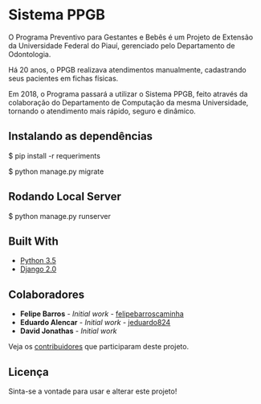 # Sistema PPGB

O Programa Preventivo para Gestantes e Bebês é um Projeto de Extensão da Universidade Federal do Piauí, gerenciado pelo Departamento de Odontologia. 

Há 20 anos, o PPGB realizava atendimentos manualmente, cadastrando seus pacientes em fichas físicas. 

Em 2018, o Programa passará a utilizar o Sistema PPGB, feito através da colaboração do Departamento de Computação da mesma Universidade, tornando o atendimento mais rápido, seguro e dinâmico.

## Instalando as dependências

$ pip install -r requeriments

$ python manage.py migrate

## Rodando Local Server

$ python manage.py runserver

## Built With

* [Python 3.5](https://www.python.org/)
* [Django 2.0](https://www.djangoproject.com/)

## Colaboradores

* **Felipe Barros** - *Initial work* - [felipebarroscaminha](https://github.com/PurpleBooth)
* **Eduardo Alencar** - *Initial work* - [jeduardo824](https://github.com/PurpleBooth)
* **David Jonathas** - *Initial work*

Veja os [contribuidores](https://github.com/PPGB-UFPI/clinica_infantil/graphs/contributors) que participaram deste projeto.

## Licença

Sinta-se a vontade para usar e alterar este projeto!
